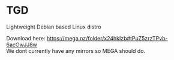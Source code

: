 # TGD
Lightweight Debian based Linux distro

Download here:
https://mega.nz/folder/x24hkIzb#tPuZ5zrzTPvb-6acOwJJ8w
<br/> We dont currently have any mirrors so MEGA should do.
